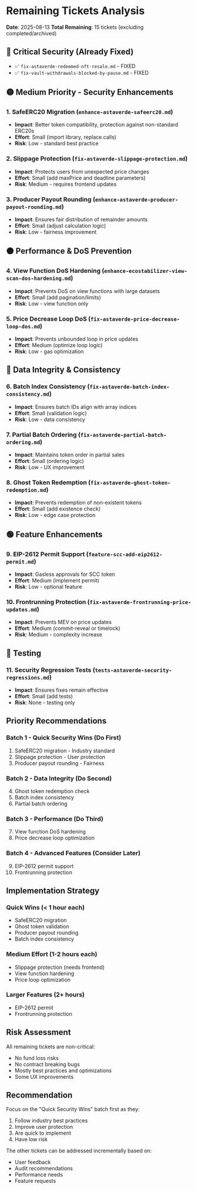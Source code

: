 # Remaining Tickets Analysis

**Date**: 2025-08-13
**Total Remaining**: 15 tickets (excluding completed/archived)

## 🔴 Critical Security (Already Fixed)

- ✅ `fix-astaverde-redeemed-nft-resale.md` - FIXED
- ✅ `fix-vault-withdrawals-blocked-by-pause.md` - FIXED

## 🟡 Medium Priority - Security Enhancements

### 1. **SafeERC20 Migration** (`enhance-astaverde-safeerc20.md`)

- **Impact**: Better token compatibility, protection against non-standard ERC20s
- **Effort**: Small (import library, replace calls)
- **Risk**: Low - standard best practice

### 2. **Slippage Protection** (`fix-astaverde-slippage-protection.md`)

- **Impact**: Protects users from unexpected price changes
- **Effort**: Small (add maxPrice and deadline parameters)
- **Risk**: Medium - requires frontend updates

### 3. **Producer Payout Rounding** (`enhance-astaverde-producer-payout-rounding.md`)

- **Impact**: Ensures fair distribution of remainder amounts
- **Effort**: Small (adjust calculation logic)
- **Risk**: Low - fairness improvement

## 🟠 Performance & DoS Prevention

### 4. **View Function DoS Hardening** (`enhance-ecostabilizer-view-scan-dos-hardening.md`)

- **Impact**: Prevents DoS on view functions with large datasets
- **Effort**: Small (add pagination/limits)
- **Risk**: Low - view function only

### 5. **Price Decrease Loop DoS** (`fix-astaverde-price-decrease-loop-dos.md`)

- **Impact**: Prevents unbounded loop in price updates
- **Effort**: Medium (optimize loop logic)
- **Risk**: Low - gas optimization

## 🔵 Data Integrity & Consistency

### 6. **Batch Index Consistency** (`fix-astaverde-batch-index-consistency.md`)

- **Impact**: Ensures batch IDs align with array indices
- **Effort**: Small (validation logic)
- **Risk**: Low - data consistency

### 7. **Partial Batch Ordering** (`fix-astaverde-partial-batch-ordering.md`)

- **Impact**: Maintains token order in partial sales
- **Effort**: Small (ordering logic)
- **Risk**: Low - UX improvement

### 8. **Ghost Token Redemption** (`fix-astaverde-ghost-token-redemption.md`)

- **Impact**: Prevents redemption of non-existent tokens
- **Effort**: Small (add existence check)
- **Risk**: Low - edge case protection

## 🟢 Feature Enhancements

### 9. **EIP-2612 Permit Support** (`feature-scc-add-eip2612-permit.md`)

- **Impact**: Gasless approvals for SCC token
- **Effort**: Medium (implement permit)
- **Risk**: Low - optional feature

### 10. **Frontrunning Protection** (`fix-astaverde-frontrunning-price-updates.md`)

- **Impact**: Prevents MEV on price updates
- **Effort**: Medium (commit-reveal or timelock)
- **Risk**: Medium - complexity increase

## 🧪 Testing

### 11. **Security Regression Tests** (`tests-astaverde-security-regressions.md`)

- **Impact**: Ensures fixes remain effective
- **Effort**: Small (add tests)
- **Risk**: None - testing only

## Priority Recommendations

### Batch 1 - Quick Security Wins (Do First)

1. SafeERC20 migration - Industry standard
2. Slippage protection - User protection
3. Producer payout rounding - Fairness

### Batch 2 - Data Integrity (Do Second)

4. Ghost token redemption check
5. Batch index consistency
6. Partial batch ordering

### Batch 3 - Performance (Do Third)

7. View function DoS hardening
8. Price decrease loop optimization

### Batch 4 - Advanced Features (Consider Later)

9. EIP-2612 permit support
10. Frontrunning protection

## Implementation Strategy

### Quick Wins (< 1 hour each)

- SafeERC20 migration
- Ghost token validation
- Producer payout rounding
- Batch index consistency

### Medium Effort (1-2 hours each)

- Slippage protection (needs frontend)
- View function hardening
- Price loop optimization

### Larger Features (2+ hours)

- EIP-2612 permit
- Frontrunning protection

## Risk Assessment

All remaining tickets are non-critical:

- No fund loss risks
- No contract breaking bugs
- Mostly best practices and optimizations
- Some UX improvements

## Recommendation

Focus on the "Quick Security Wins" batch first as they:

1. Follow industry best practices
2. Improve user protection
3. Are quick to implement
4. Have low risk

The other tickets can be addressed incrementally based on:

- User feedback
- Audit recommendations
- Performance needs
- Feature requests
